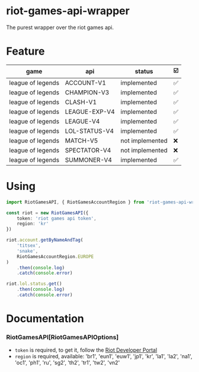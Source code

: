 # riot-games-api-wrapper
 The purest wrapper over the riot games api.

# Feature
| game              | api           | status          | ☑️ |
|-------------------|---------------|-----------------|----|
| league of legends | ACCOUNT-V1    | implemented     | ✅  |
| league of legends | CHAMPION-V3   | implemented     | ✅  |
| league of legends | CLASH-V1      | implemented     | ✅  |
| league of legends | LEAGUE-EXP-V4 | implemented     | ✅  |
| league of legends | LEAGUE-V4     | implemented     | ✅  |
| league of legends | LOL-STATUS-V4 | implemented     | ✅  |
| league of legends | MATCH-V5      | not implemented | ❌  |
| league of legends | SPECTATOR-V4  | not implemented | ❌  |
| league of legends | SUMMONER-V4   | implemented     | ✅  |

# Using

```typescript
import RiotGamesAPI, { RiotGamesAccountRegion } from 'riot-games-api-wrapper'

const riot = new RiotGamesAPI({
    token: 'riot games api token',
    region: 'kr'
})

riot.account.getByNameAndTag(
    'titseх',
    'snake',
    RiotGamesAccountRegion.EUROPE
)
    .then(console.log)
    .catch(console.error)

riot.lol.status.get()
    .then(console.log)
    .catch(console.error)
```

# Documentation
### RiotGamesAPI[RiotGamesAPIOptions]
* ```token``` is required, to get it, follow the [Riot Developer Portal](https://developer.riotgames.com)
* ```region``` is required, available: 'br1', 'eun1', 'euw1', 'jp1', 'kr', 'la1', 'la2', 'na1', 'oc1', 'ph1', 'ru', 'sg2', 'th2', 'tr1', 'tw2', 'vn2'
